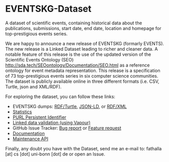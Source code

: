 # EVENTSKG-Dataset
A dataset of scientific events, containing historical data about the publications, submissions, start date, end date, location and homepage for top-prestigious events series.

  We are happy to announce a new release of EVENTSKG (formarly EVENTS). The new release is a Linked Dataset leading to richer and cleaner data. 
   A notable feature of this release is the use of the updated version of the Scientific Events Ontology (SEO) http://sda.tech/SEOontology/Documentation/SEO.html as a reference ontology for event metadata representation. 
  This release is a specification of 73 top-prestigious events series in six computer science communities. The dataset is publicly available online in three different formats (i.e. CSV, Turtle, json and XML/RDF).

For exploring the dataset, you can follow these links:
  - EVENTSKG dumps: [RDF/Turtle](http://kddste.sda.tech/EVENTSKG-Dataset/EVENTKG_R2.ttl), [JSON-LD](http://kddste.sda.tech/EVENTSKG-Dataset/EVENTKG_R2.json), or [RDF/XML](http://kddste.sda.tech/EVENTSKG-Dataset/EVENTKG_R2.rdf)
  - [Statistics](https://docs.google.com/spreadsheets/d/e/2PACX-1vSfMJ2vDUR9YAG7CCQSZtiGmCMm8nSQdM33HE4zoa4j-uEXuYBcy8Kut_IanNAlwlo8pAiYuQDp8OEd/pubhtml?gid=0&single=true)
  - [PURL Persistent Identifier](http://purl.org/events_ds)
  - [Linked data validation (using Vapour)](http://linkeddata.uriburner.com:8000/vapour?uri=http%3A%2F%2Fpurl.org%2Fevents_ds&acceptTurtle=1&defaultResponse=dontmind&userAgent=http%3A%2F%2Flinkeddata.uriburner.com%3A8000%2Fvapour%23this)
  - GitHub Issue Tracker: [Bug report](https://github.com/saidfathalla/EVENTSKG-Dataset/issues/new?template=bug_report.md) or [Feature request](https://github.com/saidfathalla/EVENTSKG-Dataset/issues/new?template=feature_request.md)
  - [Documentation](http://kddste.sda.tech/EVENTSKG-Dataset/EVENTSKG_R2.html)
  - [Maintenance API](https://github.com/saidfathalla/EVENTSKG_API)

Finally, any doubt you have with the Dataset, send me an e-mail to: fathalla [at] cs [dot] uni-bonn [dot] de or open an Issue.
